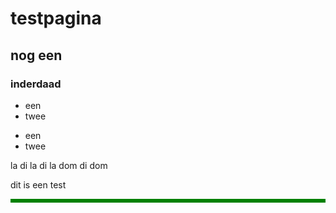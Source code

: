 <style>
.lijn {border-style: solid 1px; border-color:Red;}
  
  p.one {
    border-style: solid;
    border-color: Green;
}
</style>

<body>

<h1> testpagina</h1>
<h2>nog een</h2>
<h3> inderdaad</h3>

<ul>
  <li>een</li>
  <li>twee</li>
</ul>

<p><ul>
  <li>een</li>
  <li>twee</li>
</ul></p>

la di la di la
dom di dom

<p class="lijn">dit is een test</p>

<p class="one">  </p>

</body>
